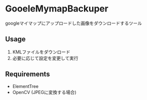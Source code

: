 # GooeleMymapBackuper

googleマイマップにアップロードした画像をダウンロードするツール

## Usage
1. KMLファイルをダウンロード
2. 必要に応じて設定を変更して実行

## Requirements
- ElementTree
- OpenCV (JPEGに変換する場合)
